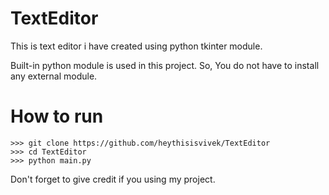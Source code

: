 # TextEditor
This is text editor i have created using python tkinter module.

Built-in python module is used in this project. So, You do not have to install any external module.

# How to run
```
>>> git clone https://github.com/heythisisvivek/TextEditor
>>> cd TextEditor
>>> python main.py
```

Don't forget to give credit if you using my project.
